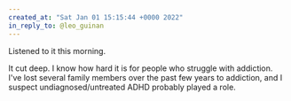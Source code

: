 ```yaml
---
created_at: "Sat Jan 01 15:15:44 +0000 2022"
in_reply_to: @leo_guinan
---
```


Listened to it this morning.

It cut deep. I know how hard it is for people who struggle with addiction. I've lost several family members over the past few years to addiction, and I suspect undiagnosed/untreated ADHD probably played a role.